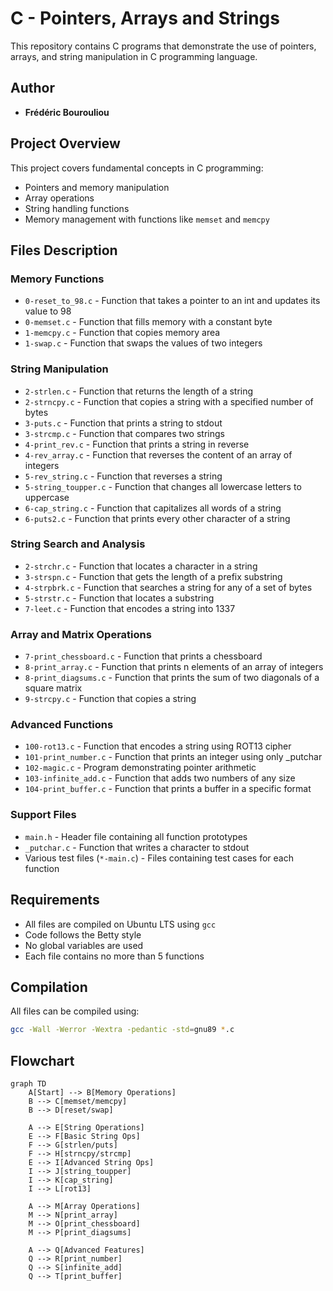# C - Pointers, Arrays and Strings

This repository contains C programs that demonstrate the use of pointers, arrays, and string manipulation in C programming language.

## Author
* **Frédéric Bourouliou**

## Project Overview
This project covers fundamental concepts in C programming:
* Pointers and memory manipulation
* Array operations
* String handling functions
* Memory management with functions like `memset` and `memcpy`

## Files Description

### Memory Functions
* `0-reset_to_98.c` - Function that takes a pointer to an int and updates its value to 98
* `0-memset.c` - Function that fills memory with a constant byte
* `1-memcpy.c` - Function that copies memory area
* `1-swap.c` - Function that swaps the values of two integers

### String Manipulation
* `2-strlen.c` - Function that returns the length of a string
* `2-strncpy.c` - Function that copies a string with a specified number of bytes
* `3-puts.c` - Function that prints a string to stdout
* `3-strcmp.c` - Function that compares two strings
* `4-print_rev.c` - Function that prints a string in reverse
* `4-rev_array.c` - Function that reverses the content of an array of integers
* `5-rev_string.c` - Function that reverses a string
* `5-string_toupper.c` - Function that changes all lowercase letters to uppercase
* `6-cap_string.c` - Function that capitalizes all words of a string
* `6-puts2.c` - Function that prints every other character of a string

### String Search and Analysis
* `2-strchr.c` - Function that locates a character in a string
* `3-strspn.c` - Function that gets the length of a prefix substring
* `4-strpbrk.c` - Function that searches a string for any of a set of bytes
* `5-strstr.c` - Function that locates a substring
* `7-leet.c` - Function that encodes a string into 1337

### Array and Matrix Operations
* `7-print_chessboard.c` - Function that prints a chessboard
* `8-print_array.c` - Function that prints n elements of an array of integers
* `8-print_diagsums.c` - Function that prints the sum of two diagonals of a square matrix
* `9-strcpy.c` - Function that copies a string

### Advanced Functions
* `100-rot13.c` - Function that encodes a string using ROT13 cipher
* `101-print_number.c` - Function that prints an integer using only _putchar
* `102-magic.c` - Program demonstrating pointer arithmetic
* `103-infinite_add.c` - Function that adds two numbers of any size
* `104-print_buffer.c` - Function that prints a buffer in a specific format

### Support Files
* `main.h` - Header file containing all function prototypes
* `_putchar.c` - Function that writes a character to stdout
* Various test files (`*-main.c`) - Files containing test cases for each function

## Requirements
* All files are compiled on Ubuntu LTS using `gcc`
* Code follows the Betty style
* No global variables are used
* Each file contains no more than 5 functions

## Compilation
All files can be compiled using:
```bash
gcc -Wall -Werror -Wextra -pedantic -std=gnu89 *.c
```

## Flowchart
```mermaid
graph TD
    A[Start] --> B[Memory Operations]
    B --> C[memset/memcpy]
    B --> D[reset/swap]
    
    A --> E[String Operations]
    E --> F[Basic String Ops]
    F --> G[strlen/puts]
    F --> H[strncpy/strcmp]
    E --> I[Advanced String Ops]
    I --> J[string_toupper]
    I --> K[cap_string]
    I --> L[rot13]
    
    A --> M[Array Operations]
    M --> N[print_array]
    M --> O[print_chessboard]
    M --> P[print_diagsums]
    
    A --> Q[Advanced Features]
    Q --> R[print_number]
    Q --> S[infinite_add]
    Q --> T[print_buffer]
```
